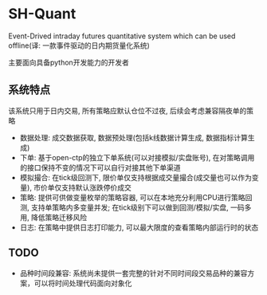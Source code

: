 # SH-Quant
Event-Drived intraday futures quantitative system which can be used offline(译: 一款事件驱动的日内期货量化系统)

主要面向具备python开发能力的开发者

## 系统特点
该系统只用于日内交易, 所有策略应默认仓位不过夜, 后续会考虑兼容隔夜单的策略
- 数据处理: 成交数据获取, 数据预处理(包括k线数据计算生成, 数据指标计算生成)
- 下单: 基于open-ctp的独立下单系统(可以对接模拟/实盘账号), 在对策略调用的接口保持不变的情况下可以自行对接其他下单渠道
- 模拟撮合: 在tick级回测下, 限价单仅支持根据成交量撮合(成交量也可以作为变量), 市价单仅支持默认涨跌停价成交
- 策略: 提供可供做变量枚举的策略容器, 可以在本地充分利用CPU进行策略回测, 支持单策略内多变量并发; 在tick级别下可以做到回测/模拟/实盘, 一码多用, 降低策略迁移风险
- 日志: 在策略中提供日志打印能力, 可以最大限度的查看策略内部运行时的状态

## TODO
- 品种时间段兼容: 系统尚未提供一套完整的针对不同时间段交易品种的兼容方案，可以将时间处理代码面向对象化

